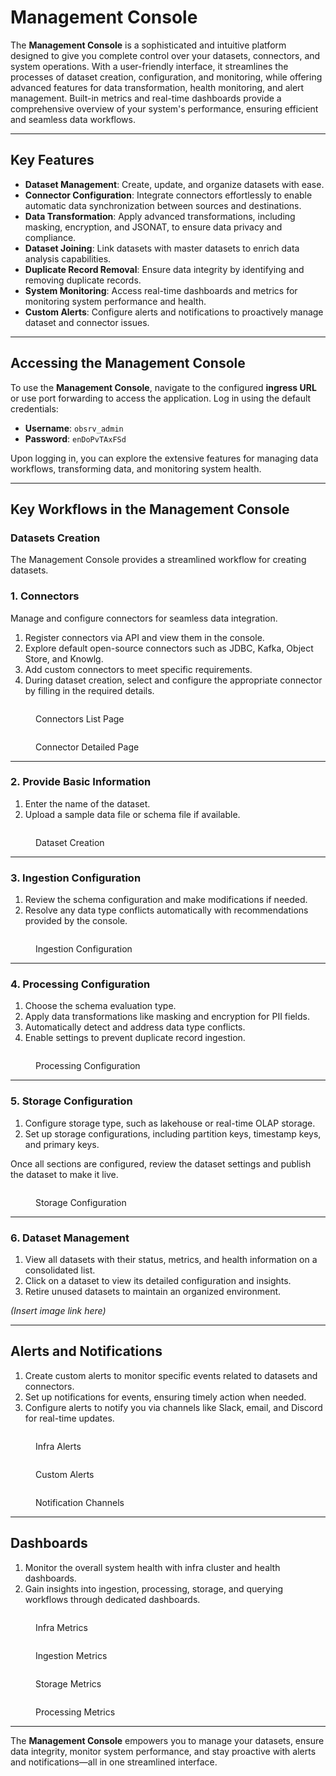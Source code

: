 # Management Console

The **Management Console** is a sophisticated and intuitive platform designed to give you complete control over your datasets, connectors, and system operations. With a user-friendly interface, it streamlines the processes of dataset creation, configuration, and monitoring, while offering advanced features for data transformation, health monitoring, and alert management. Built-in metrics and real-time dashboards provide a comprehensive overview of your system's performance, ensuring efficient and seamless data workflows.

---

## Key Features

- **Dataset Management**: Create, update, and organize datasets with ease.  
- **Connector Configuration**: Integrate connectors effortlessly to enable automatic data synchronization between sources and destinations.  
- **Data Transformation**: Apply advanced transformations, including masking, encryption, and JSONAT, to ensure data privacy and compliance.  
- **Dataset Joining**: Link datasets with master datasets to enrich data analysis capabilities.  
- **Duplicate Record Removal**: Ensure data integrity by identifying and removing duplicate records.  
- **System Monitoring**: Access real-time dashboards and metrics for monitoring system performance and health.  
- **Custom Alerts**: Configure alerts and notifications to proactively manage dataset and connector issues.  

---

## Accessing the Management Console

To use the **Management Console**, navigate to the configured **ingress URL** or use port forwarding to access the application. Log in using the default credentials:  
- **Username**: `obsrv_admin`  
- **Password**: `enDoPvTAxFSd`  

Upon logging in, you can explore the extensive features for managing data workflows, transforming data, and monitoring system health.

---

## Key Workflows in the Management Console

### **Datasets Creation**  
The Management Console provides a streamlined workflow for creating datasets.  

### **1. Connectors**  
Manage and configure connectors for seamless data integration.  

1. Register connectors via API and view them in the console.  
2. Explore default open-source connectors such as JDBC, Kafka, Object Store, and Knowlg.  
3. Add custom connectors to meet specific requirements.  
4. During dataset creation, select and configure the appropriate connector by filling in the required details.  

<figure><img src="../.gitbook/assets/obsrv_v2/connectors_page.png" alt=""><figcaption><p>Connectors List Page</p></figcaption></figure>
<figure><img src="../.gitbook/assets/obsrv_v2/connector_detailed_page.png" alt=""><figcaption><p>Connector Detailed Page</p></figcaption></figure>

---

### **2. Provide Basic Information**  
1. Enter the name of the dataset.  
2. Upload a sample data file or schema file if available.  

<figure><img src="../.gitbook/assets/obsrv_v2/dataset_creation_file_upload.png" alt=""><figcaption><p>Dataset Creation</p></figcaption></figure>

---

### **3. Ingestion Configuration**  
1. Review the schema configuration and make modifications if needed.  
2. Resolve any data type conflicts automatically with recommendations provided by the console.  

<figure><img src="../.gitbook/assets/obsrv_v2/dataset_schema.png" alt=""><figcaption><p>Ingestion Configuration</p></figcaption></figure> 

---

### **4. Processing Configuration**  
1. Choose the schema evaluation type.  
2. Apply data transformations like masking and encryption for PII fields.  
3. Automatically detect and address data type conflicts.  
4. Enable settings to prevent duplicate record ingestion.  

<figure><img src="../.gitbook/assets/obsrv_v2/processing_configuration.png" alt=""><figcaption><p>Processing Configuration</p></figcaption></figure> 

---

### **5. Storage Configuration**  
1. Configure storage type, such as lakehouse or real-time OLAP storage.  
2. Set up storage configurations, including partition keys, timestamp keys, and primary keys.  

Once all sections are configured, review the dataset settings and publish the dataset to make it live.  

<figure><img src="../.gitbook/assets/obsrv_v2/storage_configuration.png" alt=""><figcaption><p>Storage Configuration</p></figcaption></figure> 

---

### **6. Dataset Management**  
1. View all datasets with their status, metrics, and health information on a consolidated list.  
2. Click on a dataset to view its detailed configuration and insights.  
3. Retire unused datasets to maintain an organized environment.  

*(Insert image link here)*  

---

## Alerts and Notifications

1. Create custom alerts to monitor specific events related to datasets and connectors.  
2. Set up notifications for events, ensuring timely action when needed.  
3. Configure alerts to notify you via channels like Slack, email, and Discord for real-time updates.  

<figure><img src="../.gitbook/assets/obsrv_v2/default_system_alerts.png" alt=""><figcaption><p>Infra Alerts</p></figcaption></figure> 
<figure><img src="../.gitbook/assets/obsrv_v2/custom_alerts.png" alt=""><figcaption><p>Custom Alerts</p></figcaption></figure> 
<figure><img src="../.gitbook/assets/obsrv_v2/notification_channels.png" alt=""><figcaption><p>Notification Channels</p></figcaption></figure> 

---

## Dashboards  

1. Monitor the overall system health with infra cluster and health dashboards.  
2. Gain insights into ingestion, processing, storage, and querying workflows through dedicated dashboards.  

<figure><img src="../.gitbook/assets/obsrv_v2/infra_metrics.png" alt=""><figcaption><p>Infra Metrics</p></figcaption></figure> 
<figure><img src="../.gitbook/assets/obsrv_v2/ingestion_metrics.png" alt=""><figcaption><p>Ingestion Metrics</p></figcaption></figure> 
<figure><img src="../.gitbook/assets/obsrv_v2/storage_metrics.png" alt=""><figcaption><p>Storage Metrics</p></figcaption></figure> 
<figure><img src="../.gitbook/assets/obsrv_v2/processing_metrics.png" alt=""><figcaption><p>Processing Metrics</p></figcaption></figure> 

---

The **Management Console** empowers you to manage your datasets, ensure data integrity, monitor system performance, and stay proactive with alerts and notifications—all in one streamlined interface.
